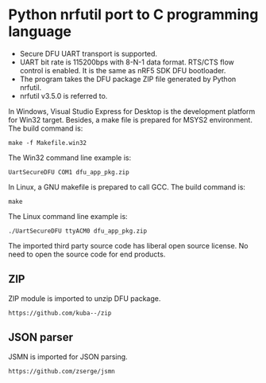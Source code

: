 # Python nrfutil port to C programming language
* Secure DFU UART transport is supported.
* UART bit rate is 115200bps with 8-N-1 data format. RTS/CTS flow control is enabled. It is the same as nRF5 SDK DFU bootloader.
* The program takes the DFU package ZIP file generated by Python nrfutil.
* nrfutil v3.5.0 is referred to.

In Windows, Visual Studio Express for Desktop is the development platform for Win32 target.
Besides, a make file is prepared for MSYS2 environment. The build command is:

    make -f Makefile.win32

The Win32 command line example is:

    UartSecureDFU COM1 dfu_app_pkg.zip

In Linux, a GNU makefile is prepared to call GCC. The build command is:

    make

The Linux command line example is:

    ./UartSecureDFU ttyACM0 dfu_app_pkg.zip

The imported third party source code has liberal open source license. No need to open the source code for end products.

## ZIP

ZIP module is imported to unzip DFU package.

    https://github.com/kuba--/zip

## JSON parser

JSMN is imported for JSON parsing.

    https://github.com/zserge/jsmn
